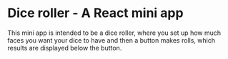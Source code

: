 # Dice roller - A React mini app

This mini app is intended to be a dice roller, where you set up how much faces you want your dice to have and then a button makes rolls, which results are displayed below the button.